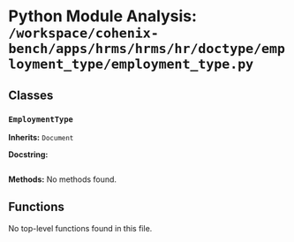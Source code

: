 # Python Module Analysis: `/workspace/cohenix-bench/apps/hrms/hrms/hr/doctype/employment_type/employment_type.py`

## Classes

### `EmploymentType`
**Inherits:** `Document`


**Docstring:**
```

```

**Methods:**
No methods found.




## Functions

No top-level functions found in this file.
